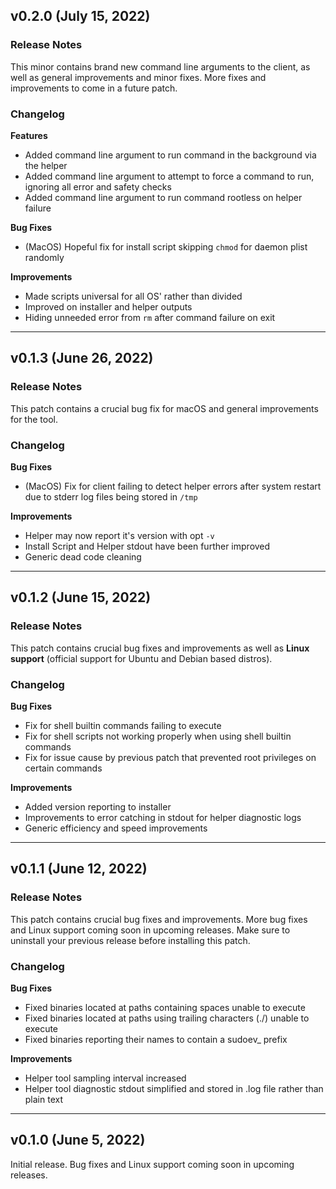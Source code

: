 ## v0.2.0 (July 15, 2022)
### Release Notes
This minor contains brand new command line arguments to the client, as well as general improvements and minor fixes. More fixes and improvements to come in a future patch.

### Changelog
**Features**
- Added command line argument to run command in the background via the helper
- Added command line argument to attempt to force a command to run, ignoring all error and safety checks
- Added command line argument to run command rootless on helper failure

**Bug Fixes**
- (MacOS) Hopeful fix for install script skipping `chmod` for daemon plist randomly

**Improvements**
- Made scripts universal for all OS' rather than divided
- Improved on installer and helper outputs
- Hiding unneeded error from `rm` after command failure on exit

___

## v0.1.3 (June 26, 2022)
### Release Notes
This patch contains a crucial bug fix for macOS and general improvements for the tool.
### Changelog
**Bug Fixes**
- (MacOS) Fix for client failing to detect helper errors after system restart due to stderr log files being stored in `/tmp`

**Improvements**
- Helper may now report it's version with opt `-v`
- Install Script and Helper stdout have been further improved
- Generic dead code cleaning

___

## v0.1.2 (June 15, 2022)
### Release Notes
This patch contains crucial bug fixes and improvements as well as **Linux support** (official support for Ubuntu and Debian based distros).
### Changelog
**Bug Fixes**
- Fix for shell builtin commands failing to execute
- Fix for shell scripts not working properly when using shell builtin commands
- Fix for issue cause by previous patch that prevented root privileges on certain commands

**Improvements**
- Added version reporting to installer
- Improvements to error catching in stdout for helper diagnostic logs
- Generic efficiency and speed improvements

___

## v0.1.1 (June 12, 2022)
### Release Notes

This patch contains crucial bug fixes and improvements. More bug fixes and Linux support coming soon in upcoming releases. Make sure to uninstall your previous release before installing this patch.

### Changelog

**Bug Fixes**

- Fixed binaries located at paths containing spaces unable to execute
- Fixed binaries located at paths using trailing characters (./) unable to execute
- Fixed binaries reporting their names to contain a sudoev_ prefix

**Improvements**

- Helper tool sampling interval increased
- Helper tool diagnostic stdout simplified and stored in .log file rather than plain text

___

## v0.1.0 (June 5, 2022)
Initial release. Bug fixes and Linux support coming soon in upcoming releases.
